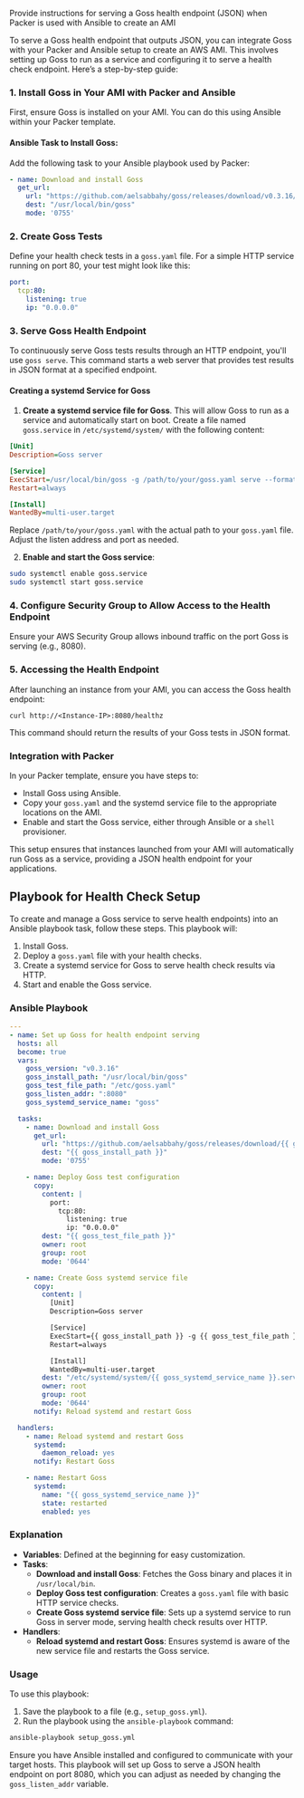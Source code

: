 Provide instructions for serving a Goss health endpoint (JSON) when Packer is used with Ansible to create an AMI

To serve a Goss health endpoint that outputs JSON, you can integrate Goss with your Packer and Ansible setup to create an AWS AMI. This involves setting up Goss to run as a service and configuring it to serve a health check endpoint. Here’s a step-by-step guide:

### 1. Install Goss in Your AMI with Packer and Ansible

First, ensure Goss is installed on your AMI. You can do this using Ansible within your Packer template.

#### Ansible Task to Install Goss:

Add the following task to your Ansible playbook used by Packer:

```yaml
- name: Download and install Goss
  get_url:
    url: "https://github.com/aelsabbahy/goss/releases/download/v0.3.16/goss-linux-amd64"
    dest: "/usr/local/bin/goss"
    mode: '0755'
```

### 2. Create Goss Tests

Define your health check tests in a `goss.yaml` file. For a simple HTTP service running on port 80, your test might look like this:

```yaml
port:
  tcp:80:
    listening: true
    ip: "0.0.0.0"
```

### 3. Serve Goss Health Endpoint

To continuously serve Goss tests results through an HTTP endpoint, you'll use `goss serve`. This command starts a web server that provides test results in JSON format at a specified endpoint.

#### Creating a systemd Service for Goss

1. **Create a systemd service file for Goss**. This will allow Goss to run as a service and automatically start on boot. Create a file named `goss.service` in `/etc/systemd/system/` with the following content:

```ini
[Unit]
Description=Goss server

[Service]
ExecStart=/usr/local/bin/goss -g /path/to/your/goss.yaml serve --format json --listen-addr :8080
Restart=always

[Install]
WantedBy=multi-user.target
```

Replace `/path/to/your/goss.yaml` with the actual path to your `goss.yaml` file. Adjust the listen address and port as needed.

2. **Enable and start the Goss service**:

```bash
sudo systemctl enable goss.service
sudo systemctl start goss.service
```

### 4. Configure Security Group to Allow Access to the Health Endpoint

Ensure your AWS Security Group allows inbound traffic on the port Goss is serving (e.g., 8080).

### 5. Accessing the Health Endpoint

After launching an instance from your AMI, you can access the Goss health endpoint:

```
curl http://<Instance-IP>:8080/healthz
```

This command should return the results of your Goss tests in JSON format.

### Integration with Packer

In your Packer template, ensure you have steps to:

- Install Goss using Ansible.
- Copy your `goss.yaml` and the systemd service file to the appropriate locations on the AMI.
- Enable and start the Goss service, either through Ansible or a `shell` provisioner.

This setup ensures that instances launched from your AMI will automatically run Goss as a service, providing a JSON health endpoint for your applications.

## Playbook for Health Check Setup

To create and manage a Goss service to serve health endpoints) into an Ansible playbook task, follow these steps. This playbook will:

1. Install Goss.
2. Deploy a `goss.yaml` file with your health checks.
3. Create a systemd service for Goss to serve health check results via HTTP.
4. Start and enable the Goss service.

### Ansible Playbook

```yaml
---
- name: Set up Goss for health endpoint serving
  hosts: all
  become: true
  vars:
    goss_version: "v0.3.16"
    goss_install_path: "/usr/local/bin/goss"
    goss_test_file_path: "/etc/goss.yaml"
    goss_listen_addr: ":8080"
    goss_systemd_service_name: "goss"

  tasks:
    - name: Download and install Goss
      get_url:
        url: "https://github.com/aelsabbahy/goss/releases/download/{{ goss_version }}/goss-linux-amd64"
        dest: "{{ goss_install_path }}"
        mode: '0755'

    - name: Deploy Goss test configuration
      copy:
        content: |
          port:
            tcp:80:
              listening: true
              ip: "0.0.0.0"
        dest: "{{ goss_test_file_path }}"
        owner: root
        group: root
        mode: '0644'

    - name: Create Goss systemd service file
      copy:
        content: |
          [Unit]
          Description=Goss server

          [Service]
          ExecStart={{ goss_install_path }} -g {{ goss_test_file_path }} serve --format json --listen-addr {{ goss_listen_addr }}
          Restart=always

          [Install]
          WantedBy=multi-user.target
        dest: "/etc/systemd/system/{{ goss_systemd_service_name }}.service"
        owner: root
        group: root
        mode: '0644'
      notify: Reload systemd and restart Goss

  handlers:
    - name: Reload systemd and restart Goss
      systemd:
        daemon_reload: yes
      notify: Restart Goss

    - name: Restart Goss
      systemd:
        name: "{{ goss_systemd_service_name }}"
        state: restarted
        enabled: yes
```

### Explanation

- **Variables**: Defined at the beginning for easy customization.
- **Tasks**:
  - **Download and install Goss**: Fetches the Goss binary and places it in `/usr/local/bin`.
  - **Deploy Goss test configuration**: Creates a `goss.yaml` file with basic HTTP service checks.
  - **Create Goss systemd service file**: Sets up a systemd service to run Goss in server mode, serving health check results over HTTP.
- **Handlers**:
  - **Reload systemd and restart Goss**: Ensures systemd is aware of the new service file and restarts the Goss service.

### Usage

To use this playbook:

1. Save the playbook to a file (e.g., `setup_goss.yml`).
2. Run the playbook using the `ansible-playbook` command:

```bash
ansible-playbook setup_goss.yml
```

Ensure you have Ansible installed and configured to communicate with your target hosts. This playbook will set up Goss to serve a JSON health endpoint on port 8080, which you can adjust as needed by changing the `goss_listen_addr` variable.
